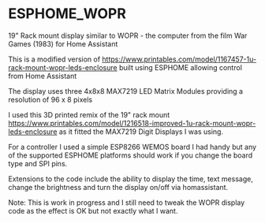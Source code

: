 # ESPHOME_WOPR
19" Rack mount display similar to WOPR - the computer from the film War Games (1983) for Home Assistant

This is a modified version of https://www.printables.com/model/1167457-1u-rack-mount-wopr-leds-enclosure built using ESPHOME allowing control from Home Assistant

The display uses three 4x8x8 MAX7219 LED Matrix Modules providing a resolution of 96 x 8 pixels
 
I used this 3D printed remix of the 19" rack mount https://www.printables.com/model/1216518-improved-1u-rack-mount-wopr-leds-enclosure as it fitted the MAX7219 Digit Displays I was using.
  
For a controller I used a simple ESP8266 WEMOS board I had handy but any of the supported ESPHOME platforms should work if you change the board type and SPI pins.

Extensions to the code include the ability to display the time, text message, change the brightness and turn the display on/off via homassistant.


 Note: This is  work in progress and I still need to tweak the WOPR display code as the effect is OK but not exactly what I want. 
